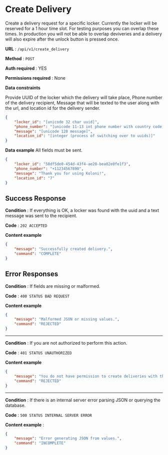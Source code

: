 # Create Delivery

Create a delivery request for a specific locker.
Currently the locker will be reserved for a 1 hour time slot. For testing purposes you can overlap these times.
In production you will not be able to overlap deviveries and a delivery will also expire after the unlock button is pressed once.

**URL** : `/api/v1/create_delivery`

**Method** : `POST`

**Auth required** : YES

**Permissions required** : None

**Data constraints**

Provide UUID of the locker which the delivery will take place,
Phone number of the delivery recipient,
Message that will be texted to the user along with the url,
and location id for the delivery sender.

```json
{
    "locker_id": "[unicode 32 char uuid]",
    "phone_number": "[unicode 11-13 int phone number with country code]",
    "message": "[unicode 128 message]",
    "location_id": "[integer (process of switching over to uuids)]"
}
```

**Data example** All fields must be sent.

```json
{
    "locker_id": "58df5de0-454d-43f4-ae28-bea02e0fe1f3",
    "phone_number": "+11234567890",
    "message": "Thank you for using Koloni!",
    "location_id": "7"
}
```

## Success Response

**Condition** : If everything is OK, a locker was found with the uuid and a text message was sent to the recipient.

**Code** : `202 ACCEPTED`

**Content example**

```json
{
    "message": "Successfully created delivery.",
    "command": "COMPLETE"
}
```

## Error Responses

**Condition** : If fields are missing or malformed.

**Code** : `400 STATUS BAD REQUEST`

**Content example**

```json
{
    "message": "Malformed JSON or missing values.",
    "command": "REJECTED"
}
```

---

**Condition** : If you are not authorized to perform this action.

**Code** : `401 STATUS UNAUTHORIZED`

**Content example**

```json
{    
    "message": "You do not have permission to create deliveries with this locker.",
    "command": "REJECTED"
}
```

---

**Condition** : If there is an internal server error parsing JSON or querying the database.

**Code** : `500 STATUS INTERNAL SERVER ERROR`

**Content example** : 

```json
{
    "message": "Error generating JSON from values.",
    "command": "INCOMPLETE"
}
```
